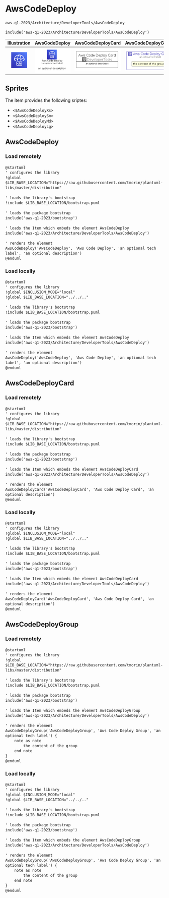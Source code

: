 # AwsCodeDeploy


```text
aws-q1-2023/Architecture/DeveloperTools/AwsCodeDeploy
```

```text
include('aws-q1-2023/Architecture/DeveloperTools/AwsCodeDeploy')
```



| Illustration | AwsCodeDeploy | AwsCodeDeployCard | AwsCodeDeployGroup |
| :---: | :---: | :---: | :---: |
| ![illustration for Illustration](../../../aws-q1-2023/Architecture/DeveloperTools/AwsCodeDeploy.png) | ![illustration for AwsCodeDeploy](../../../aws-q1-2023/Architecture/DeveloperTools/AwsCodeDeploy.Local.png) | ![illustration for AwsCodeDeployCard](../../../aws-q1-2023/Architecture/DeveloperTools/AwsCodeDeployCard.Local.png) | ![illustration for AwsCodeDeployGroup](../../../aws-q1-2023/Architecture/DeveloperTools/AwsCodeDeployGroup.Local.png) |



## Sprites
The item provides the following sriptes:

- `<$AwsCodeDeployXs>`
- `<$AwsCodeDeploySm>`
- `<$AwsCodeDeployMd>`
- `<$AwsCodeDeployLg>`





## AwsCodeDeploy

### Load remotely
```plantuml
@startuml
' configures the library
!global $LIB_BASE_LOCATION="https://raw.githubusercontent.com/tmorin/plantuml-libs/master/distribution"

' loads the library's bootstrap
!include $LIB_BASE_LOCATION/bootstrap.puml

' loads the package bootstrap
include('aws-q1-2023/bootstrap')

' loads the Item which embeds the element AwsCodeDeploy
include('aws-q1-2023/Architecture/DeveloperTools/AwsCodeDeploy')

' renders the element
AwsCodeDeploy('AwsCodeDeploy', 'Aws Code Deploy', 'an optional tech label', 'an optional description')
@enduml
```

### Load locally
```plantuml
@startuml
' configures the library
!global $INCLUSION_MODE="local"
!global $LIB_BASE_LOCATION="../../.."

' loads the library's bootstrap
!include $LIB_BASE_LOCATION/bootstrap.puml

' loads the package bootstrap
include('aws-q1-2023/bootstrap')

' loads the Item which embeds the element AwsCodeDeploy
include('aws-q1-2023/Architecture/DeveloperTools/AwsCodeDeploy')

' renders the element
AwsCodeDeploy('AwsCodeDeploy', 'Aws Code Deploy', 'an optional tech label', 'an optional description')
@enduml
```

## AwsCodeDeployCard

### Load remotely
```plantuml
@startuml
' configures the library
!global $LIB_BASE_LOCATION="https://raw.githubusercontent.com/tmorin/plantuml-libs/master/distribution"

' loads the library's bootstrap
!include $LIB_BASE_LOCATION/bootstrap.puml

' loads the package bootstrap
include('aws-q1-2023/bootstrap')

' loads the Item which embeds the element AwsCodeDeployCard
include('aws-q1-2023/Architecture/DeveloperTools/AwsCodeDeploy')

' renders the element
AwsCodeDeployCard('AwsCodeDeployCard', 'Aws Code Deploy Card', 'an optional description')
@enduml
```

### Load locally
```plantuml
@startuml
' configures the library
!global $INCLUSION_MODE="local"
!global $LIB_BASE_LOCATION="../../.."

' loads the library's bootstrap
!include $LIB_BASE_LOCATION/bootstrap.puml

' loads the package bootstrap
include('aws-q1-2023/bootstrap')

' loads the Item which embeds the element AwsCodeDeployCard
include('aws-q1-2023/Architecture/DeveloperTools/AwsCodeDeploy')

' renders the element
AwsCodeDeployCard('AwsCodeDeployCard', 'Aws Code Deploy Card', 'an optional description')
@enduml
```

## AwsCodeDeployGroup

### Load remotely
```plantuml
@startuml
' configures the library
!global $LIB_BASE_LOCATION="https://raw.githubusercontent.com/tmorin/plantuml-libs/master/distribution"

' loads the library's bootstrap
!include $LIB_BASE_LOCATION/bootstrap.puml

' loads the package bootstrap
include('aws-q1-2023/bootstrap')

' loads the Item which embeds the element AwsCodeDeployGroup
include('aws-q1-2023/Architecture/DeveloperTools/AwsCodeDeploy')

' renders the element
AwsCodeDeployGroup('AwsCodeDeployGroup', 'Aws Code Deploy Group', 'an optional tech label') {
    note as note
        the content of the group
    end note
}
@enduml
```

### Load locally
```plantuml
@startuml
' configures the library
!global $INCLUSION_MODE="local"
!global $LIB_BASE_LOCATION="../../.."

' loads the library's bootstrap
!include $LIB_BASE_LOCATION/bootstrap.puml

' loads the package bootstrap
include('aws-q1-2023/bootstrap')

' loads the Item which embeds the element AwsCodeDeployGroup
include('aws-q1-2023/Architecture/DeveloperTools/AwsCodeDeploy')

' renders the element
AwsCodeDeployGroup('AwsCodeDeployGroup', 'Aws Code Deploy Group', 'an optional tech label') {
    note as note
        the content of the group
    end note
}
@enduml
```

